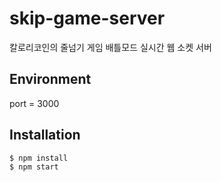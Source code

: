 # skip-game-server
칼로리코인의 줄넘기 게임 배틀모드 실시간 웹 소켓 서버

## Environment
port = 3000

## Installation
```sh
$ npm install
$ npm start
```
